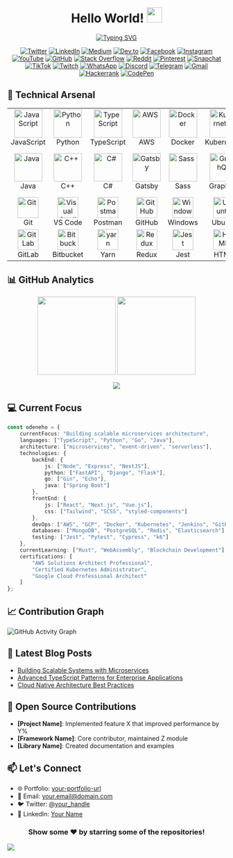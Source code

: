 <div align="center">
  
# Hello World! <img src="https://media.giphy.com/media/hvRJCLFzcasrR4ia7z/giphy.gif" width="35px">

[![Typing SVG](https://readme-typing-svg.herokuapp.com?font=Fira+Code&pause=1000&color=F7F7F7&center=true&vCenter=true&width=435&lines=Senior+Software+Engineer;Cloud+Architecture+Specialist;Open+Source+Contributor;Full+Stack+Developer)](https://git.io/typing-svg)

[![Twitter](https://img.shields.io/badge/Twitter-%231DA1F2.svg?style=for-the-badge&logo=Twitter&logoColor=white)](#)
[![LinkedIn](https://img.shields.io/badge/linkedin-%230077B5.svg?style=for-the-badge&logo=linkedin&logoColor=white)](#)
[![Medium](https://img.shields.io/badge/Medium-12100E?style=for-the-badge&logo=medium&logoColor=white)](your-medium-url)
[![Dev.to](https://img.shields.io/badge/dev.to-0A0A0A?style=for-the-badge&logo=devdot.to&logoColor=white)](your-devto-url)
[![Facebook](https://img.shields.io/badge/Facebook-%231877F2.svg?style=for-the-badge&logo=facebook&logoColor=white)](#)
[![Instagram](https://img.shields.io/badge/Instagram-%23E4405F.svg?style=for-the-badge&logo=instagram&logoColor=white)](#)
[![YouTube](https://img.shields.io/badge/YouTube-%23FF0000.svg?style=for-the-badge&logo=YouTube&logoColor=white)](#)
[![GitHub](https://img.shields.io/badge/GitHub-%2312100E.svg?style=for-the-badge&logo=github&logoColor=white)](#)
[![Stack Overflow](https://img.shields.io/badge/Stack%20Overflow-FE7A16?style=for-the-badge&logo=stack-overflow&logoColor=white)](#)
[![Reddit](https://img.shields.io/badge/Reddit-%23FF4500.svg?style=for-the-badge&logo=reddit&logoColor=white)](#)
[![Pinterest](https://img.shields.io/badge/Pinterest-%23E60023.svg?style=for-the-badge&logo=pinterest&logoColor=white)](#)
[![Snapchat](https://img.shields.io/badge/Snapchat-%23FFFC00.svg?style=for-the-badge&logo=snapchat&logoColor=black)](#)
[![TikTok](https://img.shields.io/badge/TikTok-%23000000.svg?style=for-the-badge&logo=tiktok&logoColor=white)](#)
[![Twitch](https://img.shields.io/badge/Twitch-%239146FF.svg?style=for-the-badge&logo=twitch&logoColor=white)](#)
[![WhatsApp](https://img.shields.io/badge/WhatsApp-%25D366.svg?style=for-the-badge&logo=whatsapp&logoColor=white)](#)
[![Discord](https://img.shields.io/badge/Discord-%237289DA.svg?style=for-the-badge&logo=discord&logoColor=white)](#)
[![Telegram](https://img.shields.io/badge/Telegram-%2326A5E4.svg?style=for-the-badge&logo=telegram&logoColor=white)](#)
[![Gmail](https://img.shields.io/badge/Gmail-%23D14836.svg?style=for-the-badge&logo=gmail&logoColor=white)](#)
[![Hackerrank](https://img.shields.io/badge/Hackerrank-%232EC866.svg?style=for-the-badge&logo=hackerrank&logoColor=white)](#)
[![CodePen](https://img.shields.io/badge/CodePen-%23000000.svg?style=for-the-badge&logo=codepen&logoColor=white)](#)

</div>

## 🧰 Technical Arsenal

<table>
  <tr>
    <td align="center" width="96">
        <img src="https://techstack-generator.vercel.app/js-icon.svg" alt="JavaScript" width="65" height="65" />
      <br>JavaScript
    </td>
    <td align="center" width="96">
        <img src="https://techstack-generator.vercel.app/python-icon.svg" alt="Python" width="65" height="65" />
      <br>Python
    </td>
    <td align="center" width="96">
        <img src="https://techstack-generator.vercel.app/ts-icon.svg" alt="TypeScript" width="65" height="65" />
      <br>TypeScript
    </td>
    <td align="center" width="96">
        <img src="https://techstack-generator.vercel.app/aws-icon.svg" alt="AWS" width="65" height="65" />
      <br>AWS
    </td>
    <td align="center" width="96">
        <img src="https://techstack-generator.vercel.app/docker-icon.svg" alt="Docker" width="65" height="65" />
      <br>Docker
    </td>
    <td align="center" width="96">
        <img src="https://techstack-generator.vercel.app/kubernetes-icon.svg" alt="Kubernetes" width="65" height="65" />
      <br>Kubernetes
    </td>
    <td align="center" width="96">
        <img src="https://techstack-generator.vercel.app/react-icon.svg" alt="React" width="65" height="65" />
      <br>React
    </td>
    <td align="center" width="96">
        <img src="https://techstack-generator.vercel.app/nginx-icon.svg" alt="Nginx" width="65" height="65" />
      <br>Nginx
    </td>
  </tr>
  <tr>
    <td align="center" width="96">
        <img src="https://techstack-generator.vercel.app/java-icon.svg" alt="Java" width="65" height="65" />
      <br>Java
    </td>
    <td align="center" width="96">
        <img src="https://techstack-generator.vercel.app/cpp-icon.svg" alt="C++" width="65" height="65" />
      <br>C++
    </td>
    <td align="center" width="96">
        <img src="https://techstack-generator.vercel.app/csharp-icon.svg" alt="C#" width="65" height="65" />
      <br>C#
    </td>
    <td align="center" width="96">
        <img src="https://techstack-generator.vercel.app/gatsby-icon.svg" alt="Gatsby" width="65" height="65" />
      <br>Gatsby
    </td>
    <td align="center" width="96">
        <img src="https://techstack-generator.vercel.app/sass-icon.svg" alt="Sass" width="65" height="65" />
      <br>Sass
    </td>
    <td align="center" width="96">
        <img src="https://techstack-generator.vercel.app/graphql-icon.svg" alt="GraphQL" width="65" height="65" />
      <br>GraphQL
    </td>
    <td align="center" width="96">
        <img src="https://techstack-generator.vercel.app/restapi-icon.svg" alt="REST API" width="65" height="65" />
      <br>REST API
    </td>
    <td align="center" width="96">
        <img src="https://techstack-generator.vercel.app/mysql-icon.svg" alt="MySQL" width="65" height="65" />
      <br>MySQL
    </td>
  </tr>
  <tr>
    <td align="center" width="96"> 
        <img src="https://user-images.githubusercontent.com/25181517/192108372-f71d70ac-7ae6-4c0d-8395-51d8870c2ef0.png" width="48" height="48" alt="Git" />
      <br>Git
    </td>
    <td align="center" width="96">
        <img src="https://user-images.githubusercontent.com/25181517/192108891-d86b6220-e232-423a-bf5f-90903e6887c3.png" width="48" height="48" alt="Visual Studio Code" />
      <br>VS Code
    </td>
    <td align="center"  width="96">
        <img src="https://user-images.githubusercontent.com/25181517/192109061-e138ca71-337c-4019-8d42-4792fdaa7128.png" width="48" height="48" alt="Postman" />
      <br>Postman
    </td>
    <td align="center"  width="96">
        <img src="https://user-images.githubusercontent.com/25181517/192108374-8da61ba1-99ec-41d7-80b8-fb2f7c0a4948.png" width="48" height="48" alt="GitHub" />
      <br>GitHub
    </td>
    <td align="center" width="96">
        <img src="https://user-images.githubusercontent.com/25181517/186884150-05e9ff6d-340e-4802-9533-2c3f02363ee3.png" width="48" height="48" alt="Windows" />
      <br>Windows
    </td>
    <td align="center" width="96">
        <img src="https://user-images.githubusercontent.com/25181517/186884153-99edc188-e4aa-4c84-91b0-e2df260ebc33.png" width="48" height="48" alt="Ubuntu" />
      <br>Ubuntu
    </td>
    <td align="center" width="96">
        <img src="https://user-images.githubusercontent.com/25181517/189716855-2c69ca7a-5149-4647-936d-780610911353.png" width="48" height="48" alt="Firebase" />
      <br>Firebase
    </td>
    <td align="center" width="96">
        <img src="https://user-images.githubusercontent.com/25181517/189715289-df3ee512-6eca-463f-a0f4-c10d94a06b2f.png" width="48" height="48" alt="Figma" />
      <br>Figma
    </td>
  </tr>
  <tr>
    <td align="center"  width="96">
        <img src="https://user-images.githubusercontent.com/25181517/192108376-c675d39b-90f6-4073-bde6-5a9291644657.png" width="48" height="48" alt="GitLab" />
      <br>GitLab
    </td>
    <td align="center"  width="96">
        <img src="https://user-images.githubusercontent.com/25181517/192108375-268c35e6-ab26-44b2-88bf-e3121a4e5083.png" width="48" height="48" alt="Bitbucket" />
      <br>Bitbucket
    </td>
    <td align="center" width="96">
        <img src="https://user-images.githubusercontent.com/25181517/183049794-a3dfaddd-22ee-4ffe-b0b4-549ccd4879f9.png" width="48" height="48" alt="yarn" />
      <br>Yarn
    </td>
    <td align="center"  width="96">
        <img src="https://user-images.githubusercontent.com/25181517/187896150-cc1dcb12-d490-445c-8e4d-1275cd2388d6.png" width="48" height="48" alt="Redux" />
      <br>Redux
    </td>
    <td align="center" width="96">
        <img src="https://user-images.githubusercontent.com/25181517/187955005-f4ca6f1a-e727-497b-b81b-93fb9726268e.png" width="48" height="48" alt="Jest" />
      <br>Jest
    </td>
    <td align="center" width="96">
        <img src="https://user-images.githubusercontent.com/25181517/192158954-f88b5814-d510-4564-b285-dff7d6400dad.png" width="48" height="48" alt="HTML" />
      <br>HTML
    </td>
    <td align="center" width="96">
        <img src="https://user-images.githubusercontent.com/25181517/183898674-75a4a1b1-f960-4ea9-abcb-637170a00a75.png" width="48" height="48" alt="CSS" />
      <br>CSS
    </td>
    <td align="center" width="96">
        <img src="https://user-images.githubusercontent.com/25181517/192158957-b1256181-356c-46a3-beb9-487af08a6266.png" width="48" height="48" alt="Wordpress" />
      <br>Wordpress
    </td>
  </tr>
</table>

## 📊 GitHub Analytics

<p align="center">
  <img height="180em" src="https://github-readme-stats.vercel.app/api?username=Odeneho-Calculus&show_icons=true&theme=radical&include_all_commits=true&count_private=true"/>
  <img height="180em" src="https://github-readme-stats.vercel.app/api/top-langs/?username=Odeneho-Calculus&layout=compact&langs_count=8&theme=radical"/>
</p>

<p align="center">
  <img src="https://github-profile-trophy.vercel.app/?username=Odeneho-Calculus&theme=radical&no-frame=false&no-bg=true&margin-w=4&row=1" />
</p>

## 💻 Current Focus

```typescript
const odeneho = {
    currentFocus: "Building scalable microservices architecture",
    languages: ["TypeScript", "Python", "Go", "Java"],
    architecture: ["microservices", "event-driven", "serverless"],
    technologies: {
        backEnd: {
            js: ["Node", "Express", "NestJS"],
            python: ["FastAPI", "Django", "Flask"],
            go: ["Gin", "Echo"],
            java: ["Spring Boot"]
        },
        frontEnd: {
            js: ["React", "Next.js", "Vue.js"],
            css: ["Tailwind", "SCSS", "styled-components"]
        },
        devOps: ["AWS", "GCP", "Docker", "Kubernetes", "Jenkins", "GitHub Actions"],
        databases: ["MongoDB", "PostgreSQL", "Redis", "Elasticsearch"],
        testing: ["Jest", "Pytest", "Cypress", "k6"]
    },
    currentLearning: ["Rust", "WebAssembly", "Blockchain Development"],
    certifications: [
        "AWS Solutions Architect Professional",
        "Certified Kubernetes Administrator",
        "Google Cloud Professional Architect"
    ]
};
```

## 📈 Contribution Graph

![GitHub Activity Graph](https://activity-graph.herokuapp.com/graph?username=Odeneho-Calculus&theme=radical)

## 🎯 Latest Blog Posts
<!-- BLOG-POST-LIST:START -->
- [Building Scalable Systems with Microservices](your-blog-url)
- [Advanced TypeScript Patterns for Enterprise Applications](your-blog-url)
- [Cloud Native Architecture Best Practices](your-blog-url)
<!-- BLOG-POST-LIST:END -->

## 🤝 Open Source Contributions

- **[Project Name]**: Implemented feature X that improved performance by Y%
- **[Framework Name]**: Core contributor, maintained Z module
- **[Library Name]**: Created documentation and examples

## 📫 Let's Connect

- 🌐 Portfolio: [your-portfolio-url](your-portfolio-url)
- 📧 Email: your.email@domain.com
- 🐦 Twitter: [@your_handle](your-twitter-url)
- 💼 LinkedIn: [Your Name](your-linkedin-url)

<div align="center">

### Show some ❤️ by starring some of the repositories!

</div>

![](https://hit.yhype.me/github/profile?user_id=Odeneho-Calculus)
